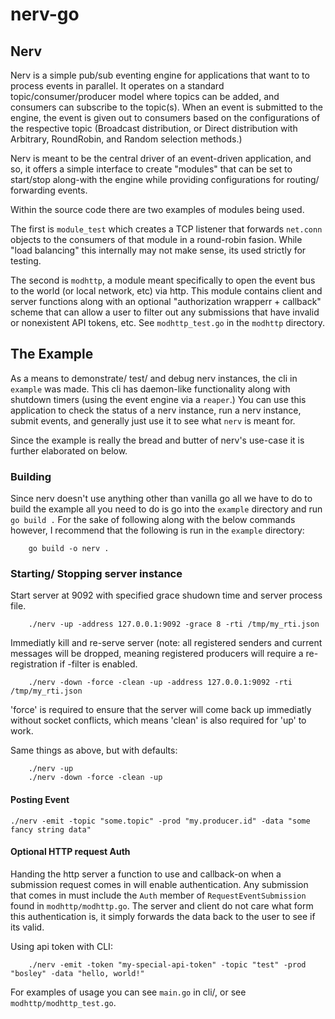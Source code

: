 # nerv-go

## Nerv

Nerv is a simple pub/sub eventing engine for applications that
want to to process events in parallel. It operates on a standard topic/consumer/producer model
where topics can be added, and consumers can subscribe to the topic(s). When an event is
submitted to the engine, the event is given out to consumers based on the configurations of the
respective topic (Broadcast distribution, or Direct distribution with Arbitrary, RoundRobin, and Random selection methods.)

Nerv is meant to be the central driver of an event-driven application, and so, it offers a simple interface to
create "modules" that can be set to start/stop along-with the engine while providing configurations for routing/ forwarding
events.

Within the source code there are two examples of modules being used. 

The first is `module_test` which creates a TCP listener
that forwards `net.conn` objects to the consumers of that module in a round-robin fasion. While "load balancing" this internally
may not make sense, its used strictly for testing.

The second is `modhttp`, a module meant specifically to open the event bus to the world (or local network, etc) via http.
This module contains client and server functions along with an optional "authorization wrapperr + callback" scheme that
can allow a user to filter out any submissions that have invalid or nonexistent API tokens, etc. See `modhttp_test.go` in
the `modhttp` directory.

## The Example

As a means to demonstrate/ test/ and debug nerv instances, the cli in `example` was made. This cli has daemon-like functionality
along with shutdown timers (using the event engine via a `reaper`.) You can use this application to check the status of a nerv instance,
run a nerv instance, submit events, and generally just use it to see what `nerv` is meant for.

Since the example is really the bread and butter of nerv's use-case it is further elaborated on below.

### Building

Since nerv doesn't use anything other than vanilla go all we have to do to 
build the example all you need to do is go into the `example` directory and run `go build .`
For the sake of following along with the below commands however, I recommend that the following is run in the `example` directory:

```
    go build -o nerv .
```

### Starting/ Stopping server instance

Start server at 9092 with specified grace shudown time and server process file.
```
    ./nerv -up -address 127.0.0.1:9092 -grace 8 -rti /tmp/my_rti.json
```

Immediatly kill and re-serve server (note: all registered senders and current messages will be dropped, meaning registered producers will require a re-registration if -filter is enabled.

```
    ./nerv -down -force -clean -up -address 127.0.0.1:9092 -rti /tmp/my_rti.json
```

'force' is required to ensure that the server will come back up immediatly without socket conflicts, which means 'clean' is also required for 'up' to work.

Same things as above, but with defaults:

```
    ./nerv -up
    ./nerv -down -force -clean -up
```

#### Posting Event

```
./nerv -emit -topic "some.topic" -prod "my.producer.id" -data "some fancy string data"
```

#### Optional HTTP request Auth

Handing the http server a function to use and callback-on when a submission request comes in
will enable authentication. Any submission that comes in must include the `Auth` member of
`RequestEventSubmission` found in `modhttp/modhttp.go`. The server and client do not care what form
this authentication is, it simply forwards the data back to the user to see if its valid.

Using api token with CLI:

```
    ./nerv -emit -token "my-special-api-token" -topic "test" -prod "bosley" -data "hello, world!"
```

For examples of usage you can see `main.go` in cli/, or see `modhttp/modhttp_test.go`.
